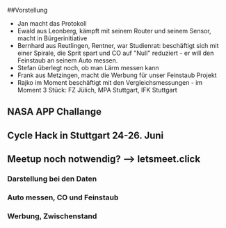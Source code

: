 ##Vorstellung

- Jan macht das Protokoll
- Ewald aus Leonberg, kämpft mit seinem Router und seinem Sensor, macht in Bürgerinitiative
- Bernhard aus Reutlingen, Rentner, war Studienrat: beschäftigt sich mit einer Spirale, die Sprit spart und CO auf "Null" reduziert - er will den Feinstaub an seinem Auto messen.
- Stefan überlegt noch, ob man Lärm messen kann
- Frank aus Metzingen, macht die Werbung für unser Feinstaub Projekt
- Rajko im Moment beschäftigt mit den Vergleichsmessungen - im Moment 3 Stück: FZ Jülich, MPA Stuttgart, IFK Stuttgart

## NASA APP Challange

## Cycle Hack in Stuttgart 24-26. Juni

## Meetup noch notwendig?  --> letsmeet.click

### Darstellung bei den Daten

### Auto messen, CO und Feinstaub

### Werbung, Zwischenstand




